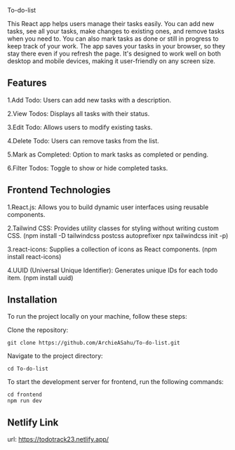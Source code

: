 To-do-list

This React app helps users manage their tasks easily. You can add new tasks, see all your tasks, make changes to existing ones, and remove tasks when you need to. You can also mark tasks as done or still in progress to keep track of your work. The app saves your tasks in your browser, so they stay there even if you refresh the page. It's designed to work well on both desktop and mobile devices, making it user-friendly on any screen size.


## Features
1.Add Todo: Users can add new tasks with a description.

2.View Todos: Displays all tasks with their status.

3.Edit Todo: Allows users to modify existing tasks.

4.Delete Todo: Users can remove tasks from the list.

5.Mark as Completed: Option to mark tasks as completed or pending.

6.Filter Todos: Toggle to show or hide completed tasks.

## Frontend Technologies

1.React.js: Allows you to build dynamic user interfaces using reusable components.

2.Tailwind CSS: Provides utility classes for styling without writing custom CSS.
(npm install -D tailwindcss postcss autoprefixer
 npx tailwindcss init -p)

3.react-icons: Supplies a collection of icons as React components.
(npm install react-icons)

4.UUID (Universal Unique Identifier): Generates unique IDs for each todo item.
(npm install uuid)

## Installation

To run the project locally on your machine, follow these steps:

Clone the repository:

    git clone https://github.com/ArchieASahu/To-do-list.git

Navigate to the project directory:

    cd To-do-list

To start the development server for frontend, run the following commands:

    cd frontend
    npm run dev
    
## Netlify Link

url: https://todotrack23.netlify.app/
